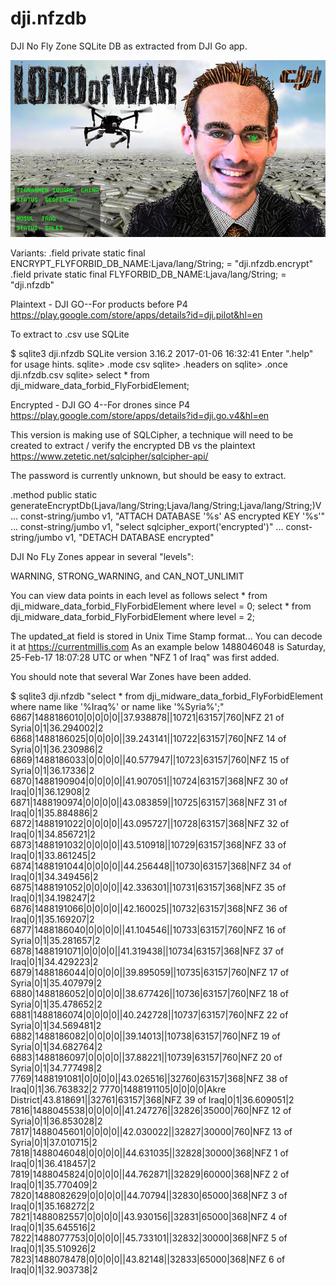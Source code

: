 # dji.nfzdb
DJI No Fly Zone SQLite DB as extracted from DJI Go app. 

![Meet DJI's Brendan Schulman, also known as @dronelaws](https://raw.githubusercontent.com/MAVProxyUser/dji.nfzdb/master/brendan_dji_lord_of_war.png)

Variants:
.field private static final ENCRYPT_FLYFORBID_DB_NAME:Ljava/lang/String; = "dji.nfzdb.encrypt"
.field private static final FLYFORBID_DB_NAME:Ljava/lang/String; = "dji.nfzdb"

Plaintext - DJI GO--For products before P4
https://play.google.com/store/apps/details?id=dji.pilot&hl=en

To extract to .csv use SQLite

$ sqlite3 dji.nfzdb
SQLite version 3.16.2 2017-01-06 16:32:41
Enter ".help" for usage hints.
sqlite> .mode csv
sqlite> .headers on
sqlite> .once dji.nfzdb.csv
sqlite> select * from dji_midware_data_forbid_FlyForbidElement;

Encrypted - DJI GO 4--For drones since P4
https://play.google.com/store/apps/details?id=dji.go.v4&hl=en

This version is making use of SQLCipher, a technique will need to be created to extract / verify the encrypted DB vs the plaintext 
https://www.zetetic.net/sqlcipher/sqlcipher-api/

The password is currently unknown, but should be easy to extract. 

.method public static generateEncryptDb(Ljava/lang/String;Ljava/lang/String;Ljava/lang/String;)V
...
    const-string/jumbo v1, "ATTACH DATABASE \'%s\' AS encrypted KEY \'%s\'"
...
    const-string/jumbo v1, "select sqlcipher_export(\'encrypted\')"
...
    const-string/jumbo v1, "DETACH DATABASE encrypted"


DJI No FLy Zones appear in several "levels":

WARNING, STRONG_WARNING, and CAN_NOT_UNLIMIT

You can view data points in each level as follows
select * from dji_midware_data_forbid_FlyForbidElement where level = 0;
select * from dji_midware_data_forbid_FlyForbidElement where level = 2;

The updated_at field is stored in Unix Time Stamp format... You can decode it at https://currentmillis.com
As an example below 1488046048 is Saturday, 25-Feb-17 18:07:28 UTC or when "NFZ 1 of Iraq" was first added. 

You should note that several War Zones have been added. 

$ sqlite3 dji.nfzdb "select * from dji_midware_data_forbid_FlyForbidElement where name like '%Iraq%' or name like '%Syria%';"
6867|1488186010|0|0|0|0||37.938878||10721|63157|760|NFZ 21 of Syria|0|1|36.294002|2
6868|1488186025|0|0|0|0||39.243141||10722|63157|760|NFZ 14 of Syria|0|1|36.230986|2
6869|1488186033|0|0|0|0||40.577947||10723|63157|760|NFZ 15 of Syria|0|1|36.17336|2
6870|1488190904|0|0|0|0||41.907051||10724|63157|368|NFZ 30 of Iraq|0|1|36.12908|2
6871|1488190974|0|0|0|0||43.083859||10725|63157|368|NFZ 31 of Iraq|0|1|35.884886|2
6872|1488191022|0|0|0|0||43.095727||10728|63157|368|NFZ 32 of Iraq|0|1|34.856721|2
6873|1488191032|0|0|0|0||43.510918||10729|63157|368|NFZ 33 of Iraq|0|1|33.861245|2
6874|1488191044|0|0|0|0||44.256448||10730|63157|368|NFZ 34 of Iraq|0|1|34.349456|2
6875|1488191052|0|0|0|0||42.336301||10731|63157|368|NFZ 35 of Iraq|0|1|34.198247|2
6876|1488191066|0|0|0|0||42.160025||10732|63157|368|NFZ 36 of Iraq|0|1|35.169207|2
6877|1488186040|0|0|0|0||41.104546||10733|63157|760|NFZ 16 of Syria|0|1|35.281657|2
6878|1488191071|0|0|0|0||41.319438||10734|63157|368|NFZ 37 of Iraq|0|1|34.429223|2
6879|1488186044|0|0|0|0||39.895059||10735|63157|760|NFZ 17 of Syria|0|1|35.407979|2
6880|1488186052|0|0|0|0||38.677426||10736|63157|760|NFZ 18 of Syria|0|1|35.478652|2
6881|1488186074|0|0|0|0||40.242728||10737|63157|760|NFZ 22 of Syria|0|1|34.569481|2
6882|1488186082|0|0|0|0||39.14013||10738|63157|760|NFZ 19 of Syria|0|1|34.682764|2
6883|1488186097|0|0|0|0||37.88221||10739|63157|760|NFZ 20 of Syria|0|1|34.777498|2
7769|1488191081|0|0|0|0||43.026516||32760|63157|368|NFZ 38 of Iraq|0|1|36.763832|2
7770|1488191105|0|0|0|0|Akre District|43.818691||32761|63157|368|NFZ 39 of Iraq|0|1|36.609051|2
7816|1488045538|0|0|0|0||41.247276||32826|35000|760|NFZ 12 of Syria|0|1|36.853028|2
7817|1488045601|0|0|0|0||42.030022||32827|30000|760|NFZ 13 of Syria|0|1|37.010715|2
7818|1488046048|0|0|0|0||44.631035||32828|30000|368|NFZ 1 of Iraq|0|1|36.418457|2
7819|1488045824|0|0|0|0||44.762871||32829|60000|368|NFZ 2 of Iraq|0|1|35.770409|2
7820|1488082629|0|0|0|0||44.70794||32830|65000|368|NFZ 3 of Iraq|0|1|35.168272|2
7821|1488082557|0|0|0|0||43.930156||32831|65000|368|NFZ 4 of Iraq|0|1|35.645516|2
7822|1488077753|0|0|0|0||45.733101||32832|30000|368|NFZ 5 of Iraq|0|1|35.510926|2
7823|1488078478|0|0|0|0||43.82148||32833|65000|368|NFZ 6 of Iraq|0|1|32.903738|2


